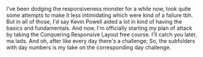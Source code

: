 I've been dodging the responsiveness monster for a while now, took quite some attempts to make it less intimidating which were kind of a failure tbh. But in all of those, I'd say Kevin Powell aided a lot in kind of having the basics and fundamentals. And now, I'm officially starting my plan of attack by taking the Conquering Responsive Layout free course. I'll catch you later, ma lads.
And oh, after like every day there's a challenge; So, the subfolders with day numbers is my take on the corresponding day challenge.